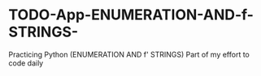# TODO-App-ENUMERATION-AND-f-STRINGS-
Practicing Python (ENUMERATION AND f' STRINGS)
Part of my effort to code daily
